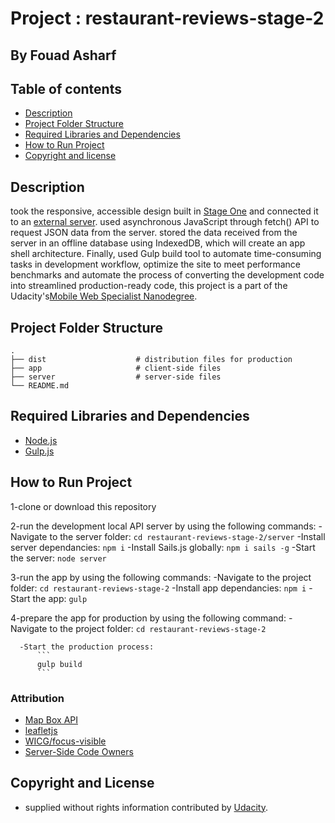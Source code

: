 # Project : restaurant-reviews-stage-2
## By  Fouad Asharf

## Table of contents
- [Description](#description)
- [Project Folder Structure](#project-folder-structure)
- [Required Libraries and Dependencies](#required-libraries-and-dependencies)
- [How to Run Project](#how-to-run-project)
- [Copyright and license](#copyright-and-license)

## Description
took the responsive, accessible design built in [Stage One](https://github.com/fouad3/restaurant-reviews-stage-1) and connected it to an [external server](https://github.com/udacity/mws-restaurant-stage-2). used asynchronous JavaScript through fetch() API to request JSON data from the server. stored the data received from the server in an offline database using IndexedDB, which will create an app shell architecture. Finally, used Gulp build tool to automate time-consuming tasks in  development workflow, optimize the site to meet performance benchmarks and automate the process of converting the development code into streamlined production-ready code, this project is a part of the Udacity's[Mobile Web Specialist
Nanodegree](https://www.udacity.com/course/mobile-web-specialist-nanodegree--nd024).


## Project Folder Structure
    .
    ├── dist                    # distribution files for production
    ├── app                     # client-side files 
    ├── server                  # server-side files 
    └── README.md


## Required Libraries and Dependencies
  * [Node.js](https://nodejs.org/en/)
  * [Gulp.js](https://github.com/gulpjs/gulp/blob/master/docs/getting-started/1-quick-start.md)

## How to Run Project

1-clone or download this repository

2-run the development local API server by using the following commands:
      -Navigate to the server folder:
          ```
          cd restaurant-reviews-stage-2/server
          ```
      -Install server dependancies:
          ```
          npm i
          ```
      -Install Sails.js globally:
          ```
          npm i sails -g
          ```
      -Start the server:
          ```
          node server
          ```
      
3-run the app by using the following commands:
      -Navigate to the project folder:
          ```
          cd restaurant-reviews-stage-2
          ```
      -Install app dependancies:
          ```
          npm i
          ```
      -Start the app:
          ```
          gulp
          ```
      
 4-prepare the app for production by using the following command:
      -Navigate to the project folder:
          ```
          cd restaurant-reviews-stage-2
          ```

      -Start the production process:
          ```
          gulp build
          ```


### Attribution
* [Map Box API](https://www.mapbox.com/install/)
* [leafletjs](https://leafletjs.com/)
* [WICG/focus-visible](https://github.com/WICG/focus-visible)
* [Server-Side Code Owners](https://github.com/udacity/mws-restaurant-stage-2/blob/master/CODEOWNERS)

## Copyright and License
- supplied without rights information contributed by [Udacity](http://www.udacity.com).
